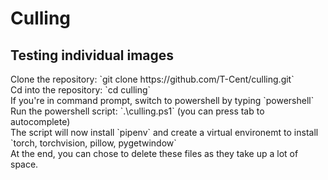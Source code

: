 <h1>Culling</h1>

<h2>Testing individual images</h2>
Clone the repository: `git clone https://github.com/T-Cent/culling.git` <br>
Cd into the repository: `cd culling` <br>
If you're in command prompt, switch to powershell by typing `powershell` <br>
Run the powershell script: `.\culling.ps1` (you can press tab to autocomplete) <br>
The script will now install `pipenv` and create a virtual environemt to install `torch, torchvision, pillow, pygetwindow` <br>
At the end, you can chose to delete these files as they take up a lot of space. <br>
